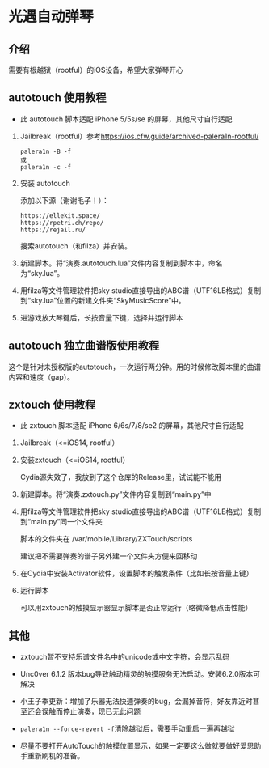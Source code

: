 # 光遇自动弹琴

## 介绍

需要有根越狱（rootful）的iOS设备，希望大家弹琴开心

## autotouch 使用教程

- 此 autotouch 脚本适配 iPhone 5/5s/se 的屏幕，其他尺寸自行适配

1. Jailbreak（rootful）参考<https://ios.cfw.guide/archived-palera1n-rootful/>
    ```
    palera1n -B -f
    或
    palera1n -c -f
    ```

2. 安装 autotouch

    添加以下源（谢谢毛子！）：
    
    ```
    https://ellekit.space/
    https://rpetri.ch/repo/
    https://rejail.ru/
    ```
    搜索autotouch（和filza）并安装。

3. 新建脚本。将“演奏.autotouch.lua”文件内容复制到脚本中，命名为“sky.lua”。

4. 用filza等文件管理软件把sky studio直接导出的ABC谱（UTF16LE格式）复制到“sky.lua”位置的新建文件夹“SkyMusicScore”中。

5. 进游戏放大琴键后，长按音量下键，选择并运行脚本

## autotouch 独立曲谱版使用教程

这个是针对未授权版的autotouch，一次运行两分钟。用的时候修改脚本里的曲谱内容和速度（gap）。

## zxtouch 使用教程

- 此 zxtouch 脚本适配 iPhone 6/6s/7/8/se2 的屏幕，其他尺寸自行适配

1. Jailbreak（<=iOS14, rootful）

2. 安装zxtouch（<=iOS14, rootful）

    Cydia源失效了，我放到了这个仓库的Release里，试试能不能用

3. 新建脚本。将“演奏.zxtouch.py”文件内容复制到“main.py”中

4. 用filza等文件管理软件把sky studio直接导出的ABC谱（UTF16LE格式）复制到“main.py”同一个文件夹

    脚本的文件夹在 /var/mobile/Library/ZXTouch/scripts

    建议把不需要弹奏的谱子另外建一个文件夹方便来回移动

4. 在Cydia中安装Activator软件，设置脚本的触发条件（比如长按音量上键）

5. 运行脚本

    可以用zxtouch的触摸显示器显示脚本是否正常运行（略微降低点击性能）

## 其他

- zxtouch暂不支持乐谱文件名中的unicode或中文字符，会显示乱码

- Unc0ver 6.1.2 版本bug导致触动精灵的触摸服务无法启动。安装6.2.0版本可解决

- 小王子季更新：增加了乐器无法快速弹奏的bug，会漏掉音符，好友靠近时甚至还会误触而停止演奏，现已无此问题

- `palera1n --force-revert -f`清除越狱后，需要手动重启一遍再越狱

- 尽量不要打开AutoTouch的触摸位置显示，如果一定要这么做就要做好爱思助手重新刷机的准备。
